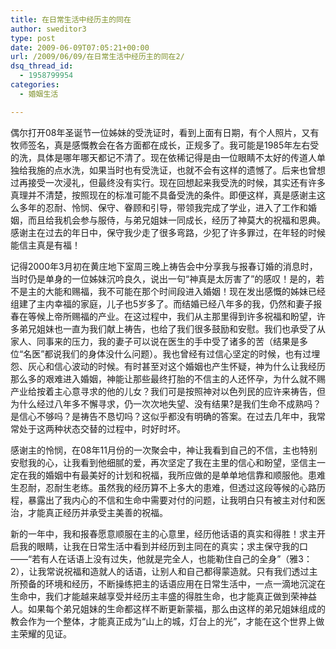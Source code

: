 ```yaml
---
title: 在日常生活中经历主的同在
author: sweditor3
type: post
date: 2009-06-09T07:05:21+00:00
url: /2009/06/09/在日常生活中经历主的同在2/
dsq_thread_id:
  - 1958799954
categories:
  - 婚姻生活

---
```

偶尔打开08年圣诞节一位姊妹的受洗证时，看到上面有日期，有个人照片，又有牧师签名，真是感慨教会在各方面都在成长，正规多了。我可能是1985年左右受的洗，具体是哪年哪天都记不清了。现在依稀记得是由一位眼睛不太好的传道人单独给我施的点水洗，如果当时也有受洗证，也就不会有这样的遗憾了。后来也曾想过再接受一次浸礼，但最终没有实行。现在回想起来我受洗的时候，其实还有许多真理并不清楚，按照现在的标准可能不具备受洗的条件。即便这样，真是感谢主这么多年的忍耐、怜悯、保守、眷顾和引导，带领我完成了学业，进入了工作和婚姻，而且给我机会参与服侍，与弟兄姐妹一同成长，经历了神莫大的祝福和恩典。感谢主在过去的年日中，保守我少走了很多弯路，少犯了许多罪过，在年轻的时候能信主真是有福！
  
记得2000年3月初在黄庄地下室周三晚上祷告会中分享我与报春订婚的消息时，当时仍是单身的一位姊妹沉吟良久，说出一句“神真是太厉害了”的感叹！是的，若不是主的大能和赐福，我不可能在那个时间段进入婚姻！现在发出感慨的姊妹已经组建了主内幸福的家庭，儿子也5岁多了。而结婚已经八年多的我，仍然和妻子报春在等候上帝所赐福的产业。在这过程中，我们从主那里得到许多祝福和盼望，许多弟兄姐妹也一直为我们献上祷告，也给了我们很多鼓励和安慰。我们也承受了从家人、同事来的压力，我的妻子可以说在医生的手中受了诸多的苦（结果是多位“名医”都说我们的身体没什么问题）。我也曾经有过信心坚定的时候，也有过埋怨、灰心和信心波动的时候。有时甚至对这个婚姻也产生怀疑，神为什么让我经历那么多的艰难进入婚姻，神能让那些最终打胎的不信主的人还怀孕，为什么就不赐产业给按着主心意寻求的他的儿女？我们可是按照神对以色列民的应许来祷告，但为什么经过八年多不懈寻求，仍一次次地失望、没有结果?是我们生命不成熟吗？是信心不够吗？是祷告不恳切吗？这似乎都没有明确的答案。在过去几年中，我常常处于这两种状态交替的过程中，时好时坏。
  
感谢主的怜悯，在08年11月份的一次聚会中，神让我看到自己的不信，主也特别安慰我的心，让我看到他细腻的爱，再次坚定了我在主里的信心和盼望，坚信主一定在我的婚姻中有最美好的计划和祝福，我所应做的是单单地信靠和顺服他。患难生忍耐，忍耐生老练。虽然我的经历算不上多大的患难，但透过这段等候的心路历程，暴露出了我内心的不信和生命中需要对付的问题，让我明白只有被主对付和医治，才能真正经历并承受主美善的祝福。
  
新的一年中，我和报春愿意顺服在主的心意里，经历他话语的真实和得胜！求主开启我的眼睛，让我在日常生活中看到并经历到主同在的真实；求主保守我的口——“若有人在话语上没有过失，他就是完全人，也能勒住自己的全身”（雅3：2），让我常说祝福和造就人的话语，让别人和自己都得蒙造就。只有我们透过主所预备的环境和经历，不断操练把主的话语应用在日常生活中，一点一滴地沉淀在生命中，我们才能越来越享受并经历主丰盛的得胜生命，也才能真正做到荣神益人。如果每个弟兄姐妹的生命都这样不断更新蒙福，那么由这样的弟兄姐妹组成的教会作为一个整体，才能真正成为“山上的城，灯台上的光”，才能在这个世界上做主荣耀的见证。